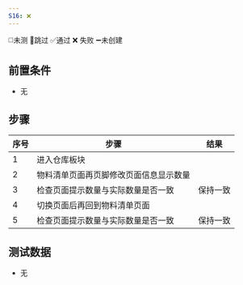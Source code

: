 ```yaml
---
S16: ❌
---
```

◻️未测    🚫跳过     ✅通过    ❌ 失败    ➖未创建

## 前置条件

- 无

## 步骤

| 序号  | 步骤                  | 结果   |
| --- | ------------------- | ---- |
| 1   | 进入仓库板块              |      |
| 2   | 物料清单页面再页脚修改页面信息显示数量 |      |
| 3   | 检查页面提示数量与实际数量是否一致   | 保持一致 |
| 4   | 切换页面后再回到物料清单页面      |      |
| 5   | 检查页面提示数量与实际数量是否一致   | 保持一致 |

## 测试数据

- 无
